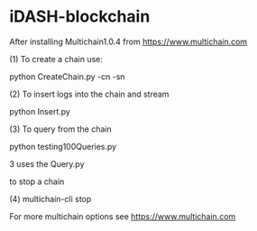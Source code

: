 # iDASH-blockchain
After installing Multichain1.0.4 from https://www.multichain.com

(1) To create a chain use:

python CreateChain.py -cn <chain name> -sn <stream name>

(2) To insert logs into the chain and stream

python Insert.py <data> <chain name> <stream name>

(3) To query from the chain

python testing100Queries.py <chain name> <stream name> <query file>

3 uses the Query.py

to stop a chain

(4) multichain-cli <chain name> stop

For more multichain options see https://www.multichain.com
